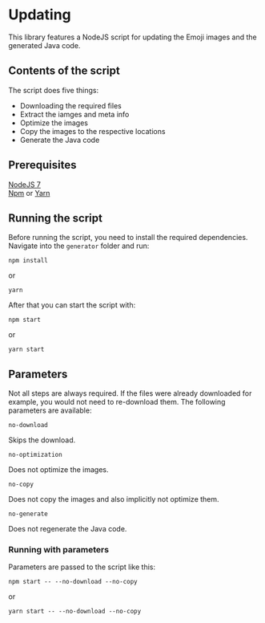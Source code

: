 # Updating

This library features a NodeJS script for updating the Emoji images and the generated Java code.

## Contents of the script

The script does five things:

- Downloading the required files
- Extract the iamges and meta info
- Optimize the images
- Copy the images to the respective locations
- Generate the Java code

## Prerequisites

[NodeJS 7](https://nodejs.org)<br>
[Npm](https://www.npmjs.com/) or [Yarn](https://yarnpkg.com/)

## Running the script

Before running the script, you need to install the required dependencies. Navigate into the `generator` folder and run:

```
npm install
```

or

```
yarn
```

After that you can start the script with:

```
npm start
```

or

```
yarn start
```

## Parameters

Not all steps are always required. If the files were already downloaded for example, you would not need to re-download them. The following parameters are available:

```
no-download
```

Skips the download.

```
no-optimization
```

Does not optimize the images.

```
no-copy
```

Does not copy the images and also implicitly not optimize them.

```
no-generate
```

Does not regenerate the Java code.

### Running with parameters

Parameters are passed to the script like this:

```
npm start -- --no-download --no-copy
```

or

```
yarn start -- --no-download --no-copy
```
